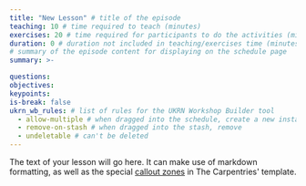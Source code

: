 ```yaml
---
title: "New Lesson" # title of the episode
teaching: 10 # time required to teach (minutes)
exercises: 20 # time required for participants to do the activities (minutes)
duration: 0 # duration not included in teaching/exercises time (minutes)
# summary of the episode content for displaying on the schedule page
summary: >-

questions:
objectives:
keypoints:
is-break: false
ukrn_wb_rules: # list of rules for the UKRN Workshop Builder tool
  - allow-multiple # when dragged into the schedule, create a new instance
  - remove-on-stash # when dragged into the stash, remove
  - undeletable # can't be deleted
---
```


The text of your lesson will go here.
It can make use of markdown formatting, as well as the special [callout zones](https://ukrn-open-research.github.io/ukrn-wb-lesson-templates/text-lesson/index.html#examples) in The Carpentries' template.
